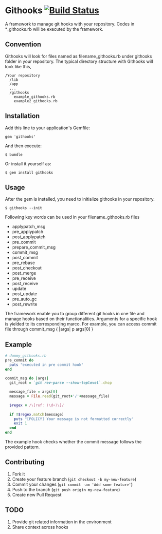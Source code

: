 # Githooks [![Build Status](https://secure.travis-ci.org/ianzy/githooks.png)](http://travis-ci.org/ianzy/githooks)

A framework to manage git hooks with your repository. Codes in *_githooks.rb will be executed by the framework.

## Convention
Githooks will look for files named as filename_githooks.rb under githooks folder in your repository. The typical directory structure with Githooks will look like this,
```
/Your repository
  /lib
  /app
  ...
  /githooks
    example_githooks.rb
    example2_githooks.rb
```
## Installation

Add this line to your application's Gemfile:

    gem 'githooks'

And then execute:

    $ bundle

Or install it yourself as:

    $ gem install githooks

## Usage

After the gem is installed, you need to initialize githooks in your repository.

    $ githooks --init

Following key words can be used in your filename_githooks.rb files
*   applypatch_msg
*   pre_applypatch
*   post_applypatch
*   pre_commit
*   prepare_commit_msg
*   commit_msg
*   post_commit
*   pre_rebase
*   post_checkout
*   post_merge
*   pre_receive
*   post_receive
*   update
*   post_update
*   pre_auto_gc
*   post_rewrite

The framework enable you to group different git hooks in one file and manage hooks based on their functionalities. Arguments for a specific hook is yielded to its corresponding marco. For example, you can access commit file through commit_msg { |args| p args[0] }  

## Example
```ruby
# dummy_githooks.rb
pre_commit do
  puts "executed in pre commit hook"
end

commit_msg do |args|
  git_root = `git rev-parse --show-toplevel`.chop
  
  message_file = args[0]
  message = File.read(git_root+'/'+message_file)
  
  $regex = /\[ref: (\d+)\]/
  
  if !$regex.match(message)
    puts "[POLICY] Your message is not formatted correctly"
    exit 1
  end
end
```

The example hook checks whether the commit message follows the provided pattern. 

## Contributing

1. Fork it
2. Create your feature branch (`git checkout -b my-new-feature`)
3. Commit your changes (`git commit -am 'Add some feature'`)
4. Push to the branch (`git push origin my-new-feature`)
5. Create new Pull Request

## TODO

1. Provide git related information in the environment
2. Share context across hooks
